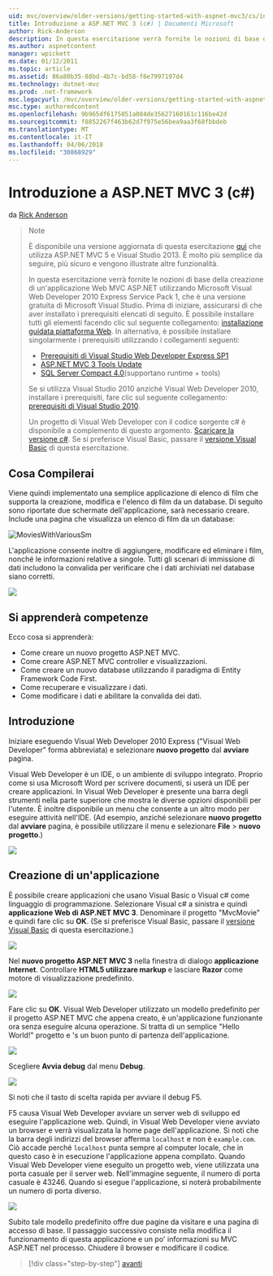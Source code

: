 ```yaml
---
uid: mvc/overview/older-versions/getting-started-with-aspnet-mvc3/cs/intro-to-aspnet-mvc-3
title: Introduzione a ASP.NET MVC 3 (c#) | Documenti Microsoft
author: Rick-Anderson
description: In questa esercitazione verrà fornite le nozioni di base della creazione di un'applicazione Web MVC ASP.NET utilizzando Microsoft Visual Web Developer 2010 Express Service Pack 1, ovvero...
ms.author: aspnetcontent
manager: wpickett
ms.date: 01/12/2011
ms.topic: article
ms.assetid: 86a80b35-88bd-4b7c-bd58-f6e7997197d4
ms.technology: dotnet-mvc
ms.prod: .net-framework
msc.legacyurl: /mvc/overview/older-versions/getting-started-with-aspnet-mvc3/cs/intro-to-aspnet-mvc-3
msc.type: authoredcontent
ms.openlocfilehash: 9b965df6175051a084de35627160161c116be42d
ms.sourcegitcommit: f8852267f463b62d7f975e56bea9aa3f68fbbdeb
ms.translationtype: MT
ms.contentlocale: it-IT
ms.lasthandoff: 04/06/2018
ms.locfileid: "30868929"
---
```

<a name="intro-to-aspnet-mvc-3-c"></a>Introduzione a ASP.NET MVC 3 (c#)
====================
da [Rick Anderson](https://github.com/Rick-Anderson)

> > [!NOTE]
> > È disponibile una versione aggiornata di questa esercitazione [qui](../../../getting-started/introduction/getting-started.md) che utilizza ASP.NET MVC 5 e Visual Studio 2013. È molto più semplice da seguire, più sicuro e vengono illustrate altre funzionalità.
> 
> 
> In questa esercitazione verrà fornite le nozioni di base della creazione di un'applicazione Web MVC ASP.NET utilizzando Microsoft Visual Web Developer 2010 Express Service Pack 1, che è una versione gratuita di Microsoft Visual Studio. Prima di iniziare, assicurarsi di che aver installato i prerequisiti elencati di seguito. È possibile installare tutti gli elementi facendo clic sul seguente collegamento: [installazione guidata piattaforma Web](https://www.microsoft.com/web/gallery/install.aspx?appid=VWD2010SP1Pack). In alternativa, è possibile installare singolarmente i prerequisiti utilizzando i collegamenti seguenti:
> 
> - [Prerequisiti di Visual Studio Web Developer Express SP1](https://www.microsoft.com/web/gallery/install.aspx?appid=VWD2010SP1Pack)
> - [ASP.NET MVC 3 Tools Update](https://www.microsoft.com/web/gallery/install.aspx?appsxml=&amp;appid=MVC3)
> - [SQL Server Compact 4.0](https://www.microsoft.com/web/gallery/install.aspx?appid=SQLCE;SQLCEVSTools_4_0)(supportano runtime + tools)
> 
> Se si utilizza Visual Studio 2010 anziché Visual Web Developer 2010, installare i prerequisiti, fare clic sul seguente collegamento: [prerequisiti di Visual Studio 2010](https://www.microsoft.com/web/gallery/install.aspx?appsxml=&amp;appid=VS2010SP1Pack).
> 
> Un progetto di Visual Web Developer con il codice sorgente c# è disponibile a complemento di questo argomento. [Scaricare la versione c#](https://code.msdn.microsoft.com/Introduction-to-MVC-3-10d1b098). Se si preferisce Visual Basic, passare il [versione Visual Basic](../vb/intro-to-aspnet-mvc-3.md) di questa esercitazione.


## <a name="what-youll-build"></a>Cosa Compilerai

Viene quindi implementato una semplice applicazione di elenco di film che supporta la creazione, modifica e l'elenco di film da un database. Di seguito sono riportate due schermate dell'applicazione, sarà necessario creare. Include una pagina che visualizza un elenco di film da un database:

![MoviesWithVariousSm](intro-to-aspnet-mvc-3/_static/image1.png)

L'applicazione consente inoltre di aggiungere, modificare ed eliminare i film, nonché le informazioni relative a singole. Tutti gli scenari di immissione di dati includono la convalida per verificare che i dati archiviati nel database siano corretti.

![](intro-to-aspnet-mvc-3/_static/image2.png)

## <a name="skills-youll-learn"></a>Si apprenderà competenze

Ecco cosa si apprenderà:

- Come creare un nuovo progetto ASP.NET MVC.
- Come creare ASP.NET MVC controller e visualizzazioni.
- Come creare un nuovo database utilizzando il paradigma di Entity Framework Code First.
- Come recuperare e visualizzare i dati.
- Come modificare i dati e abilitare la convalida dei dati.

## <a name="getting-started"></a>Introduzione

Iniziare eseguendo Visual Web Developer 2010 Express ("Visual Web Developer" forma abbreviata) e selezionare **nuovo progetto** dal **avviare** pagina.

Visual Web Developer è un IDE, o un ambiente di sviluppo integrato. Proprio come si usa Microsoft Word per scrivere documenti, si userà un IDE per creare applicazioni. In Visual Web Developer è presente una barra degli strumenti nella parte superiore che mostra le diverse opzioni disponibili per l'utente. È inoltre disponibile un menu che consente a un altro modo per eseguire attività nell'IDE. (Ad esempio, anziché selezionare **nuovo progetto** dal **avviare** pagina, è possibile utilizzare il menu e selezionare **File** &gt; **nuovo progetto**.)

[![](intro-to-aspnet-mvc-3/_static/image4.png)](intro-to-aspnet-mvc-3/_static/image3.png)

## <a name="creating-your-first-application"></a>Creazione di un'applicazione

È possibile creare applicazioni che usano Visual Basic o Visual c# come linguaggio di programmazione. Selezionare Visual c# a sinistra e quindi **applicazione Web di ASP.NET MVC 3**. Denominare il progetto "MvcMovie" e quindi fare clic su **OK**. (Se si preferisce Visual Basic, passare il [versione Visual Basic](../vb/intro-to-aspnet-mvc-3.md) di questa esercitazione.)

![](intro-to-aspnet-mvc-3/_static/image5.png)

Nel **nuovo progetto ASP.NET MVC 3** nella finestra di dialogo **applicazione Internet**. Controllare **HTML5 utilizzare markup** e lasciare **Razor** come motore di visualizzazione predefinito.

![](intro-to-aspnet-mvc-3/_static/image6.png)

Fare clic su **OK**. Visual Web Developer utilizzato un modello predefinito per il progetto ASP.NET MVC che appena creato, è un'applicazione funzionante ora senza eseguire alcuna operazione. Si tratta di un semplice "Hello World!" progetto e 's un buon punto di partenza dell'applicazione.

[![](intro-to-aspnet-mvc-3/_static/image8.png)](intro-to-aspnet-mvc-3/_static/image7.png)

Scegliere **Avvia debug** dal menu **Debug**.

![](intro-to-aspnet-mvc-3/_static/image9.png)

Si noti che il tasto di scelta rapida per avviare il debug F5.

F5 causa Visual Web Developer avviare un server web di sviluppo ed eseguire l'applicazione web. Quindi, in Visual Web Developer viene avviato un browser e verrà visualizzata la home page dell'applicazione. Si noti che la barra degli indirizzi del browser afferma `localhost` e non è `example.com`. Ciò accade perché `localhost` punta sempre al computer locale, che in questo caso è in esecuzione l'applicazione appena compilato. Quando Visual Web Developer viene eseguito un progetto web, viene utilizzata una porta casuale per il server web. Nell'immagine seguente, il numero di porta casuale è 43246. Quando si esegue l'applicazione, si noterà probabilmente un numero di porta diverso.

![](intro-to-aspnet-mvc-3/_static/image10.png)

Subito tale modello predefinito offre due pagine da visitare e una pagina di accesso di base. Il passaggio successivo consiste nella modifica il funzionamento di questa applicazione e un po' informazioni su MVC ASP.NET nel processo. Chiudere il browser e modificare il codice.

> [!div class="step-by-step"]
> [avanti](adding-a-controller.md)
